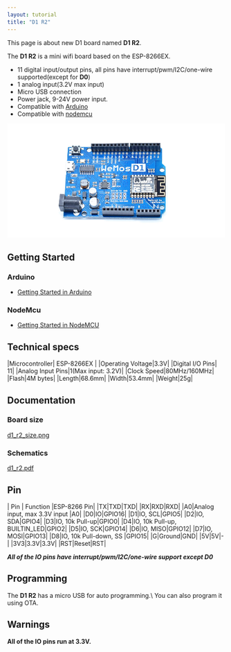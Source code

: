 ```yaml
---
layout: tutorial
title: "D1 R2"
---  
```


This page is about new D1 board named **D1 R2**.

The **D1 R2** is a mini wifi board based on the ESP-8266EX.

  * 11 digital input/output pins, all pins have interrupt/pwm/I2C/one-wire supported(except for **D0**)
  * 1 analog input(3.2V max input)
  * Micro USB connection
  * Power jack, 9-24V power input.
  * Compatible with [Arduino](https://github.com/esp8266/Arduino)
  * Compatible with [nodemcu](http://www.nodemcu.com)

[![D1 R2](./images/r2_1.jpg)](./images/r2_1.jpg)



## Getting Started

### Arduino

  * [Getting Started in Arduino](/tutorial/get_started_in_arduino.html)

### NodeMcu

  * [Getting Started in NodeMCU](/tutorial/get_started_in_nodemcu.html)

## Technical specs

|Microcontroller| ESP-8266EX     | 
|Operating Voltage|3.3V|
|Digital I/O Pins| 11|
|Analog Input Pins|1(Max input: 3.2V)|
|Clock Speed|80MHz/160MHz|
|Flash|4M bytes|
|Length|68.6mm|
|Width|53.4mm|
|Weight|25g|

## Documentation

### Board size

[d1_r2_size.png](./images/d1_r2_size.png)

### Schematics

[d1_r2.pdf](./images/d1_r2.pdf)

## Pin

| Pin | Function |ESP-8266 Pin|
|TX|TXD|TXD|
|RX|RXD|RXD|
|A0|Analog input, max 3.3V input |A0|
|D0|IO|GPIO16|
|D1|IO, SCL|GPIO5|
|D2|IO, SDA|GPIO4|
|D3|IO, 10k Pull-up|GPIO0|
|D4|IO, 10k Pull-up, BUILTIN_LED|GPIO2|
|D5|IO, SCK|GPIO14|
|D6|IO, MISO|GPIO12|
|D7|IO, MOSI|GPIO13|
|D8|IO, 10k Pull-down, SS |GPIO15|
|G|Ground|GND|
|5V|5V|-|
|3V3|3.3V|3.3V|
|RST|Reset|RST|


***All of the IO pins have interrupt/pwm/I2C/one-wire support except D0***


## Programming
The **D1 R2** has a micro USB for auto programming.\\
You can also program it using OTA.

## Warnings
**All of the IO pins run at 3.3V.**
